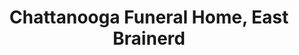 ---
title: "Chattanooga Funeral Home, East Brainerd"
url: /chattanooga/chattanooga-funeral-home-east-brainerd/
shop: Bestattungen
---